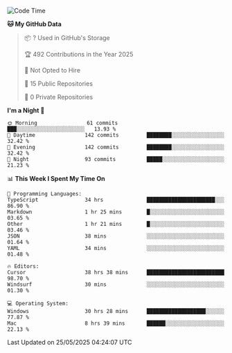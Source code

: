 <!--START_SECTION:waka-->
![Code Time](http://img.shields.io/badge/Code%20Time-7%2C078%20hrs%2031%20mins-blue)

**🐱 My GitHub Data** 

> 📦 ? Used in GitHub's Storage 
 > 
> 🏆 492 Contributions in the Year 2025
 > 
> 🚫 Not Opted to Hire
 > 
> 📜 15 Public Repositories 
 > 
> 🔑 0 Private Repositories 
 > 
**I'm a Night 🦉** 

```text
🌞 Morning                61 commits          ███░░░░░░░░░░░░░░░░░░░░░░   13.93 % 
🌆 Daytime                142 commits         ████████░░░░░░░░░░░░░░░░░   32.42 % 
🌃 Evening                142 commits         ████████░░░░░░░░░░░░░░░░░   32.42 % 
🌙 Night                  93 commits          █████░░░░░░░░░░░░░░░░░░░░   21.23 % 
```


📊 **This Week I Spent My Time On** 

```text
💬 Programming Languages: 
TypeScript               34 hrs              ██████████████████████░░░   86.90 % 
Markdown                 1 hr 25 mins        █░░░░░░░░░░░░░░░░░░░░░░░░   03.65 % 
Other                    1 hr 21 mins        █░░░░░░░░░░░░░░░░░░░░░░░░   03.46 % 
JSON                     38 mins             ░░░░░░░░░░░░░░░░░░░░░░░░░   01.64 % 
YAML                     34 mins             ░░░░░░░░░░░░░░░░░░░░░░░░░   01.48 % 

🔥 Editors: 
Cursor                   38 hrs 38 mins      █████████████████████████   98.70 % 
Windsurf                 30 mins             ░░░░░░░░░░░░░░░░░░░░░░░░░   01.30 % 

💻 Operating System: 
Windows                  30 hrs 28 mins      ███████████████████░░░░░░   77.87 % 
Mac                      8 hrs 39 mins       ██████░░░░░░░░░░░░░░░░░░░   22.13 % 
```


 Last Updated on 25/05/2025 04:24:07 UTC
<!--END_SECTION:waka-->

